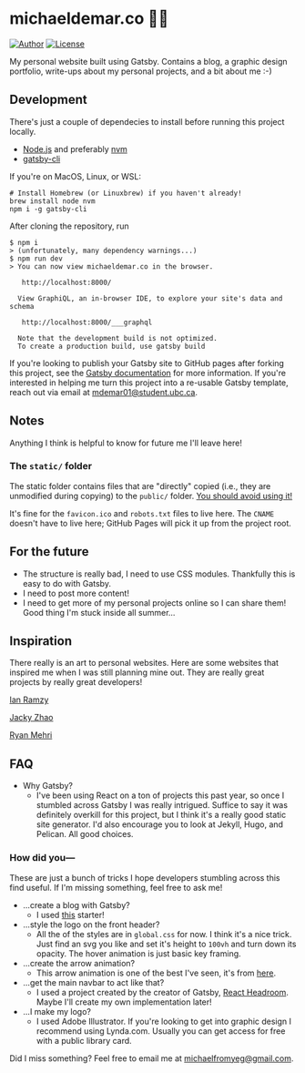 # michaeldemar.co 👋🌐

[![Author](https://img.shields.io/badge/Author-michaelfromyeg-brightgreen.svg)](https://michaeldemar.co)
[![License](https://img.shields.io/badge/License-MIT-yellow.svg)](https://michaeldemar.co)

My personal website built using Gatsby. Contains a blog, a graphic design portfolio, write-ups about my personal projects, and a bit about me :-)

## Development

There's just a couple of dependecies to install before running this project locally.

-   [Node.js](https://nodejs.org/en/) and preferably [nvm](https://github.com/nvm-sh/nvm)
-   [gatsby-cli](https://gatsbyjs.com/docs/reference/gatsby-cli/#how-to-use-gatsby-cli)

If you're on MacOS, Linux, or WSL:

```shellscript
# Install Homebrew (or Linuxbrew) if you haven't already!
brew install node nvm
npm i -g gatsby-cli
```

After cloning the repository, run

```shellscript
$ npm i
> (unfortunately, many dependency warnings...)
$ npm run dev
> You can now view michaeldemar.co in the browser.
 ⠀
   http://localhost:8000/
 ⠀
  View GraphiQL, an in-browser IDE, to explore your site's data and schema
⠀
   http://localhost:8000/___graphql
 ⠀
  Note that the development build is not optimized.
  To create a production build, use gatsby build
```

If you're looking to publish your Gatsby site to GitHub pages after forking this project, see the [Gatsby documentation](https://www.gatsbyjs.org/docs/how-gatsby-works-with-github-pages/) for more information. If you're interested in helping me turn this project into a re-usable Gatsby template, reach out via email at [mdemar01@student.ubc.ca](mailto:mdemar01@student.ubc.ca).

## Notes

Anything I think is helpful to know for future me I'll leave here!

### The `static/` folder

The static folder contains files that are "directly" copied (i.e., they are unmodified during copying) to the `public/` folder. [You should avoid using it!](https://www.gatsbyjs.com/docs/how-to/images-and-media/static-folder/)

It's fine for the `favicon.ico` and `robots.txt` files to live here. The `CNAME` doesn't have to live here; GitHub Pages will pick it up from the project root.

## For the future

-   The structure is really bad, I need to use CSS modules. Thankfully this is easy to do with Gatsby.
-   I need to post more content!
-   I need to get more of my personal projects online so I can share them! Good thing I'm stuck inside all summer...

## Inspiration

There really is an art to personal websites. Here are some websites that inspired me when I was still planning mine out. They are really great projects by really great developers!

[Ian Ramzy](https://ianramzy.com/)

[Jacky Zhao](https://jzhao.xyz/)

[Ryan Mehri](https://ryanmehri.tech/)

## FAQ

-   Why Gatsby?
    -   I've been using React on a ton of projects this past year, so once I stumbled across Gatsby I was really intrigued. Suffice to say it was definitely overkill for this project, but I think it's a really good static site generator. I'd also encourage you to look at Jekyll, Hugo, and Pelican. All good choices.

### How did you—

These are just a bunch of tricks I hope developers stumbling across this find useful. If I'm missing something, feel free to ask me!

-   ...create a blog with Gatsby?
    -   I used [this](https://github.com/gatsbyjs/gatsby-starter-blog) starter!
-   ...style the logo on the front header?
    -   All the of the styles are in `global.css` for now. I think it's a nice trick. Just find an svg you like and set it's height to `100vh` and turn down its opacity. The hover animation is just basic key framing.
-   ...create the arrow animation?
    -   This arrow animation is one of the best I've seen, it's from [here](https://freefrontend.com/css-arrows/).
-   ...get the main navbar to act like that?
    -   I used a project created by the creator of Gatsby, [React Headroom](https://www.npmjs.com/package/react-headroom). Maybe I'll create my own implementation later!
-   ...I make my logo?
    -   I used Adobe Illustrator. If you're looking to get into graphic design I recommend using Lynda.com. Usually you can get access for free with a public library card.

Did I miss something? Feel free to email me at michaelfromyeg@gmail.com.
